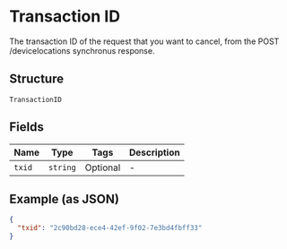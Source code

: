 
# Transaction ID

The transaction ID of the request that you want to cancel, from the POST /devicelocations synchronus response.

## Structure

`TransactionID`

## Fields

| Name | Type | Tags | Description |
|  --- | --- | --- | --- |
| `txid` | `string` | Optional | - |

## Example (as JSON)

```json
{
  "txid": "2c90bd28-ece4-42ef-9f02-7e3bd4fbff33"
}
```

